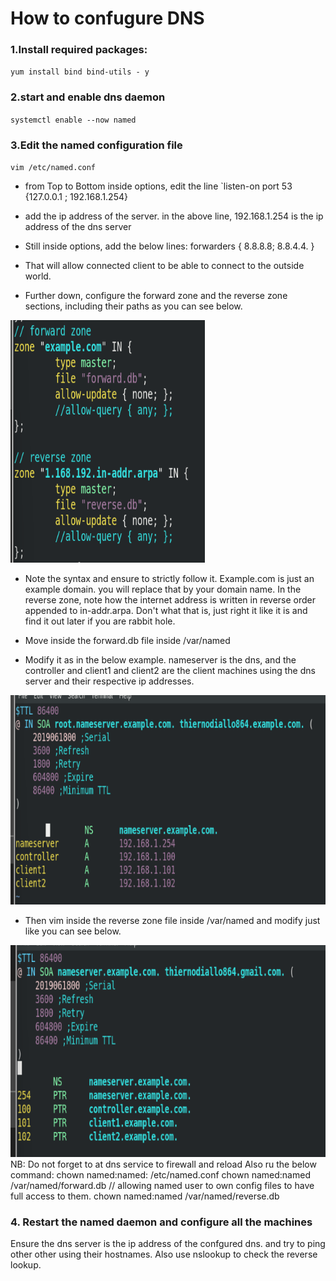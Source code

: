 # How to confugure DNS
### 1.Install required packages:
`yum install bind bind-utils - y`
### 2.start and enable dns daemon 
`systemctl enable --now named` 
### 3.Edit the named configuration file 
`vim /etc/named.conf` 
- from Top to Bottom inside options, edit the line `listen-on port 53 {127.0.0.1 ; 192.168.1.254} 
-  add the ip address of the server. in the above line, 192.168.1.254 is the ip address of the dns server 

- Still inside options, add the below lines:
forwarders {
    8.8.8.8;
    8.8.4.4.
}
- That will allow connected client to be able to connect to the outside world.

- Further down, configure the forward zone and the reverse zone sections, including their paths as you can see below. 

![Alt text](image-1.png)

- Note the syntax and ensure to strictly follow it. Example.com is just an example domain. you will replace that by your domain name.
In the reverse zone, note how the internet address is written in reverse order appended to in-addr.arpa. Don't what that is, just right it like it is and find it out later if you are rabbit hole.
- Move inside the forward.db file inside /var/named

- Modify it as in the below example.
nameserver is the dns, and the controller and client1 and client2 are the client machines using the dns server and their respective ip addresses.

![Alt text](image-2.png)


- Then vim inside the reverse zone file inside /var/named and modify just like you can see below. 

![Alt text](image-3.png)
NB: Do not forget to at dns service to firewall and reload
Also ru the below command: 
chown named:named: /etc/named.conf
chown named:named /var/named/forward.db  // allowing named user to own config files to have full access to them.
chown named:named /var/named/reverse.db 
### 4. Restart the named daemon and configure all the machines
 Ensure the dns server is the ip address of the confgured dns. and try to ping other other using their hostnames. Also use nslookup to check the reverse lookup.

 
